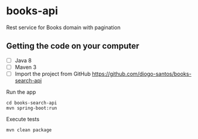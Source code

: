 # books-api
Rest service for Books domain with pagination


## Getting the code on your computer
- [ ] Java 8
- [ ] Maven 3
- [ ] Import the project from GitHub https://github.com/diogo-santos/books-search-api

Run the app
```
cd books-search-api
mvn spring-boot:run
```

Execute tests
```
mvn clean package
```
